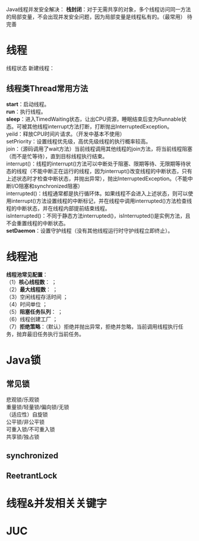 Java线程并发安全解决：
**栈封闭**：对于无需共享的对象，多个线程访问同一方法的局部变量，不会出现并发安全问题，因为局部变量是线程私有的。（最常用）
待完善
# 线程
线程状态
新建线程：
## 线程类Thread常用方法
**start**：启动线程。  
**run**：执行线程。  
**sleep**：进入TimedWaiting状态，让出CPU资源，睡眠结束后变为Runnable状态。可被其他线程interrupt方法打断，打断抛出InterruptedException。  
yeild：释放CPU时间片请求。（开发中基本不使用）  
setPriority：设置线程优先级，高优先级线程的执行概率较高。  
join：（源码调用了wait方法）当前线程调用其他线程的join方法，将当前线程阻塞（而不是忙等待），直到目标线程执行结束。  
interrupt()：线程的interrupt()方法可以中断处于阻塞、限期等待、无限期等待状态的线程（不能中断正在运行的线程，因为interrupt()改变线程的中断状态，只有上述状态时才检查中断状态，并抛出异常），抛出InterruptedException。（不能中断I/O阻塞和synchronized阻塞）  
interrupted()：线程通常都是执行循环体。如果线程不会进入上述状态，则可以使用interrupt()方法设置线程的中断标记，并在线程中调用interrupted()方法检查线程的中断状态，并在线程内部提前结束线程。  
isInterrupted()：不同于静态方法interrupted()，isInterrupted()是实例方法，且不会重置线程的中断状态。  
**setDaemon**：设置守护线程（没有其他线程运行时守护线程立即终止）。  

# 线程池
**线程池常见配置**：  
（1）**核心线程数**：  ；  
（2）**最大线程数**：  ；  
（3）空闲线程存活时间  ；  
（4）时间单位  ；  
（5）**阻塞任务队列**：  ；  
（6）线程创建工厂  ；  
（7）**拒绝策略**：（默认）拒绝并抛出异常，拒绝并忽略，当前调用线程执行任务，抛弃最旧任务执行当前任务。  
# Java锁
## 常见锁
悲观锁/乐观锁   
重量锁/轻量锁/偏向锁/无锁  
（适应性）自旋锁  
公平锁/非公平锁  
可重入锁/不可重入锁  
共享锁/独占锁  
## synchronized
## ReetrantLock
# 线程&并发相关关键字
# JUC
